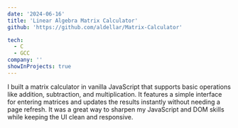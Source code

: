 ```yaml
---
date: '2024-06-16'
title: 'Linear Algebra Matrix Calculator'
github: 'https://github.com/aldellar/Matrix-Calculator'

tech:
  - C
  - GCC
company: ''
showInProjects: true
---
```


I built a matrix calculator in vanilla JavaScript that supports basic operations like addition, subtraction, and multiplication. It features a simple interface for entering matrices and updates the results instantly without needing a page refresh. It was a great way to sharpen my JavaScript and DOM skills while keeping the UI clean and responsive.
